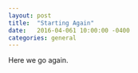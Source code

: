```yaml
---
layout: post
title:  "Starting Again"
date:   2016-04-061 10:00:00 -0400
categories: general
---
```

Here we go again.